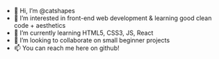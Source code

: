 - 👋 Hi, I’m @catshapes
- 👀 I’m interested in front-end web development & learning good clean code + aesthetics
- 🌱 I’m currently learning HTML5, CSS3, JS, React
- 💞️ I’m looking to collaborate on small beginner projects
- 📫 You can reach me here on github!

<!---
catshapes/catshapes is a ✨ special ✨ repository because its `README.md` (this file) appears on your GitHub profile.
You can click the Preview link to take a look at your changes.
--->
